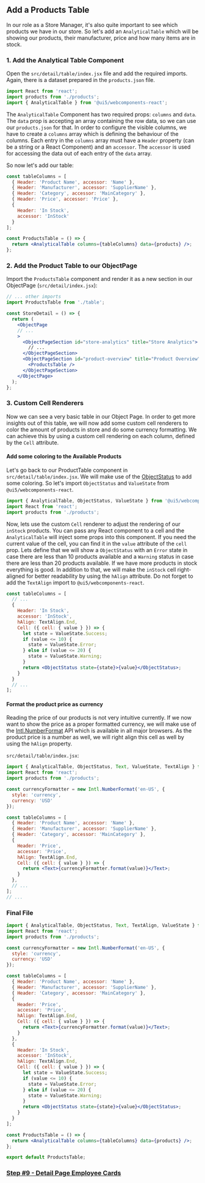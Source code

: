 ## Add a Products Table

In our role as a Store Manager, it's also quite important to see which products we have in our store. So let's add an `AnalyticalTable` which
will be showing our products, their manufacturer, price and how many items are in stock.

### 1. Add the Analytical Table Component

Open the `src/detail/table/index.jsx` file and add the required imports. Again, there is a dataset prepared in the `products.json` file.

```jsx harmony
import React from 'react';
import products from './products';
import { AnalyticalTable } from '@ui5/webcomponents-react';
```

The `AnalyticalTable` Component has two required props: `columns` and `data`.
The `data` prop is accepting an array containing the row data, so we can use our `products.json` for that.
In order to configure the visible columns, we have to create a `columns` array which is defining the behaviour of the columns.
Each entry in the `columns` array must have a `Header` property (can be a string or a React Component) and an `accessor`.
The `accessor` is used for accessing the data out of each entry of the `data` array.

So now let's add our table:

```jsx harmony
const tableColumns = [
  { Header: 'Product Name', accessor: 'Name' },
  { Header: 'Manufacturer', accessor: 'SupplierName' },
  { Header: 'Category', accessor: 'MainCategory' },
  { Header: 'Price', accessor: 'Price' },
  {
    Header: 'In Stock',
    accessor: 'InStock'
  }
];

const ProductsTable = () => {
  return <AnalyticalTable columns={tableColumns} data={products} />;
};
```

### 2. Add the Product Table to our ObjectPage

Import the `ProductsTable` component and render it as a new section in our ObjectPage (`src/detail/index.jsx`):

```jsx harmony
// ... other imports
import ProductsTable from './table';

const StoreDetail = () => {
  return (
    <ObjectPage
    // ...
    >
      <ObjectPageSection id="store-analytics" title="Store Analytics">
        // ...
      </ObjectPageSection>
      <ObjectPageSection id="product-overview" title="Product Overview">
        <ProductsTable />
      </ObjectPageSection>
    </ObjectPage>
  );
};
```

### 3. Custom Cell Renderers

Now we can see a very basic table in our Object Page. In order to get more insights out of this table, we will now
add some custom cell renderers to color the amount of products in store and do some currency formatting.
We can achieve this by using a custom cell rendering on each column, defined by the `Cell` attribute.

#### Add some coloring to the Available Products

Let's go back to our ProductTable component in `src/detail/table/index.jsx`.
We will make use of the [ObjectStatus](https://sap.github.io/ui5-webcomponents-react/?path=/docs/components-objectstatus--only-text) to add some coloring.
So let's import `ObjectStatus` and `ValueState` from `@ui5/webcomponents-react`.

```jsx harmony
import { AnalyticalTable, ObjectStatus, ValueState } from '@ui5/webcomponents-react';
import React from 'react';
import products from './products';
```

Now, lets use the custom `Cell` renderer to adjust the rendering of our `inStock` products.
You can pass any React component to a cell and the `AnalyticalTable` will inject some props into this component.
If you need the current value of the cell, you can find it in the `value` attribute of the `cell` prop.
Lets define that we will show a `ObjectStatus` with an `Error` state in case there are less than 10 products available and a `Warning` status in case there are less than 20 products available.
If we have more products in stock everything is good.
In addition to that, we will make the `inStock` cell right-aligned for better readability by using the `hAlign` attribute. Do not forget to add the `TextAlign` import to `@ui5/webcomponents-react`.

```jsx harmony
const tableColumns = [
  // ...
  {
    Header: 'In Stock',
    accessor: 'InStock',
    hAlign: TextAlign.End,
    Cell: ({ cell: { value } }) => {
      let state = ValueState.Success;
      if (value <= 10) {
        state = ValueState.Error;
      } else if (value <= 20) {
        state = ValueState.Warning;
      }
      return <ObjectStatus state={state}>{value}</ObjectStatus>;
    }
  }
  // ...
];
```

#### Format the product price as currency

Reading the price of our products is not very intuitive currently. If we now want to show the price as a proper formatted currency,
we will make use of the [Intl.NumberFormat](https://developer.mozilla.org/en-US/docs/Web/JavaScript/Reference/Global_Objects/NumberFormat) API which is available in all major browsers.
As the product price is a number as well, we will right align this cell as well by using the `hAlign` property.

`src/detail/table/index.jsx`:

```jsx harmony
import { AnalyticalTable, ObjectStatus, Text, ValueState, TextAlign } from '@ui5/webcomponents-react';
import React from 'react';
import products from './products';

const currencyFormatter = new Intl.NumberFormat('en-US', {
  style: 'currency',
  currency: 'USD'
});

const tableColumns = [
  { Header: 'Product Name', accessor: 'Name' },
  { Header: 'Manufacturer', accessor: 'SupplierName' },
  { Header: 'Category', accessor: 'MainCategory' },
  {
    Header: 'Price',
    accessor: 'Price',
    hAlign: TextAlign.End,
    Cell: ({ cell: { value } }) => {
      return <Text>{currencyFormatter.format(value)}</Text>;
    }
  },
  // ...
];
// ...
```

### Final File
```jsx harmony
import { AnalyticalTable, ObjectStatus, Text, TextAlign, ValueState } from '@ui5/webcomponents-react';
import React from 'react';
import products from './products';

const currencyFormatter = new Intl.NumberFormat('en-US', {
  style: 'currency',
  currency: 'USD'
});

const tableColumns = [
  { Header: 'Product Name', accessor: 'Name' },
  { Header: 'Manufacturer', accessor: 'SupplierName' },
  { Header: 'Category', accessor: 'MainCategory' },
  {
    Header: 'Price',
    accessor: 'Price',
    hAlign: TextAlign.End,
    Cell: ({ cell: { value } }) => {
      return <Text>{currencyFormatter.format(value)}</Text>;
    }
  },
  {
    Header: 'In Stock',
    accessor: 'InStock',
    hAlign: TextAlign.End,
    Cell: ({ cell: { value } }) => {
      let state = ValueState.Success;
      if (value <= 10) {
        state = ValueState.Error;
      } else if (value <= 20) {
        state = ValueState.Warning;
      }
      return <ObjectStatus state={state}>{value}</ObjectStatus>;
    }
  }
];

const ProductsTable = () => {
  return <AnalyticalTable columns={tableColumns} data={products} />;
};

export default ProductsTable;

```

### [Step #9 - Detail Page Employee Cards](./Step9_EmployeeCards.md)
